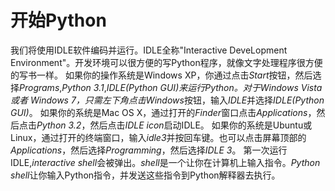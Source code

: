 # 开始Python

我们将使用IDLE软件编码并运行。IDLE全称"Interactive DeveLopment Environment"。开发环境可以很方便的写Python程序，就像文字处理程序很方便的写书一样。
如果你的操作系统是Windows XP，你通过点击*Start*按钮，然后选择*Programs*,*Python 3.1*,*IDLE(Python GUI)*来运行Python。对于Windows Vista 或者 Windows 7，只需左下角点击*Windows*按钮，输入*IDLE*并选择*IDLE(Python GUI)*。
如果你的系统是Mac OS X，通过打开的*Finder*窗口点击*Applications*，然后点击*Python 3.2*，然后点击*IDLE icon*启动IDLE。
如果你的系统是Ubuntu或Linux，通过打开的终端窗口，输入*idle3*并按回车键。也可以点击屏幕顶部的*Applications*，然后选择*Programming*，然后选择*IDLE 3*。
第一次运行IDLE,*interactive shell*会被弹出。*shell*是一个让你在计算机上输入指令。*Python shell*让你输入Python指令，并发送这些指令到Python解释器去执行。